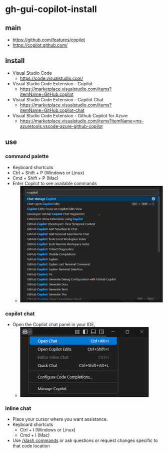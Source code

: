 # gh-gui-copilot-install

## main

- https://github.com/features/copilot
- https://copilot.github.com/

## install

- Visual Studio Code
  - https://code.visualstudio.com/
- Visual Studio Code Extension - Copilot
  - https://marketplace.visualstudio.com/items?itemName=GitHub.copilot
- Visual Studio Code Extension - Copilot Chat
  - https://marketplace.visualstudio.com/items?itemName=GitHub.copilot-chat
- Visual Studio Code Extension - Github Copilot for Azure
  - https://marketplace.visualstudio.com/items?itemName=ms-azuretools.vscode-azure-github-copilot

## use

### command palette

- Keyboard shortcuts 
-   Ctrl + Shift + P (Windows or Linux)
-   Cmd + Shift + P (Mac)
- Enter Copilot to see available commands
  - ![copilot-command-palette](images/copilot-command-palette.png)

### copilot chat

- Open the Copilot chat panel in your IDE,
  - ![copilot-chat](images/copilot-chat.png)

### inline chat

- Place your cursor where you want assistance.
- Keyboard shortcuts
  - Ctrl + I (Windows or Linux)
  - Cmd + I (Mac)
- Use [/slash commands](gh-cli-copilot-cheatsheet.md#slash-commands) or ask questions or request changes specific to that code location
